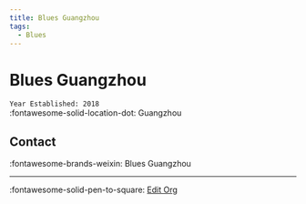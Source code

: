```yaml
---
title: Blues Guangzhou
tags:
  - Blues
---
```


# Blues Guangzhou

`Year Established: 2018`  
:fontawesome-solid-location-dot: Guangzhou  


## Contact

:fontawesome-brands-weixin: Blues Guangzhou  

---

:fontawesome-solid-pen-to-square: [Edit Org](https://github.com/swingdance/orgs/issues/new?assignees=&labels=update+org&projects=&template=03-update_entity.yml&title=Update%20Org%3A%20zh_CN%20%E2%80%A2%20Blues%20Guangzhou&region=zh_CN&id=blues-guang-zhou&name=Blues%20Guangzhou)
